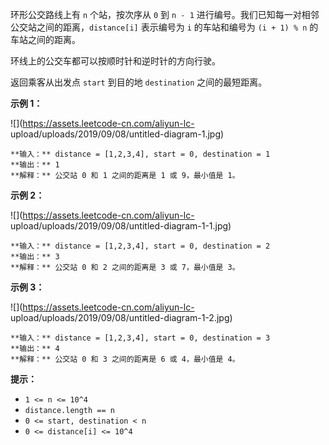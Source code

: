 环形公交路线上有 `n` 个站，按次序从 `0` 到 `n - 1` 进行编号。我们已知每一对相邻公交站之间的距离，`distance[i]` 表示编号为
`i` 的车站和编号为 `(i + 1) % n` 的车站之间的距离。

环线上的公交车都可以按顺时针和逆时针的方向行驶。

返回乘客从出发点 `start` 到目的地 `destination` 之间的最短距离。



**示例 1：**

![](https://assets.leetcode-cn.com/aliyun-lc-
upload/uploads/2019/09/08/untitled-diagram-1.jpg)

    
    
    **输入：** distance = [1,2,3,4], start = 0, destination = 1
    **输出：** 1
    **解释：** 公交站 0 和 1 之间的距离是 1 或 9，最小值是 1。



**示例 2：**

![](https://assets.leetcode-cn.com/aliyun-lc-
upload/uploads/2019/09/08/untitled-diagram-1-1.jpg)

    
    
    **输入：** distance = [1,2,3,4], start = 0, destination = 2
    **输出：** 3
    **解释：** 公交站 0 和 2 之间的距离是 3 或 7，最小值是 3。
    



**示例 3：**

![](https://assets.leetcode-cn.com/aliyun-lc-
upload/uploads/2019/09/08/untitled-diagram-1-2.jpg)

    
    
    **输入：** distance = [1,2,3,4], start = 0, destination = 3
    **输出：** 4
    **解释：** 公交站 0 和 3 之间的距离是 6 或 4，最小值是 4。
    



**提示：**

  * `1 <= n <= 10^4`
  * `distance.length == n`
  * `0 <= start, destination < n`
  * `0 <= distance[i] <= 10^4`


